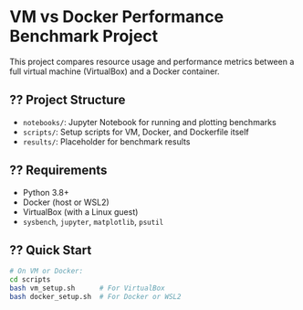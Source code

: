 # VM vs Docker Performance Benchmark Project

This project compares resource usage and performance metrics between a full virtual machine (VirtualBox) and a Docker container.

## ?? Project Structure
- `notebooks/`: Jupyter Notebook for running and plotting benchmarks
- `scripts/`: Setup scripts for VM, Docker, and Dockerfile itself
- `results/`: Placeholder for benchmark results

## ?? Requirements
- Python 3.8+
- Docker (host or WSL2)
- VirtualBox (with a Linux guest)
- `sysbench`, `jupyter`, `matplotlib`, `psutil`

## ?? Quick Start
```bash
# On VM or Docker:
cd scripts
bash vm_setup.sh      # For VirtualBox
bash docker_setup.sh  # For Docker or WSL2